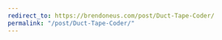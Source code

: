 ```yaml
---
redirect_to: https://brendoneus.com/post/Duct-Tape-Coder/
permalink: "/post/Duct-Tape-Coder/"
---
```

